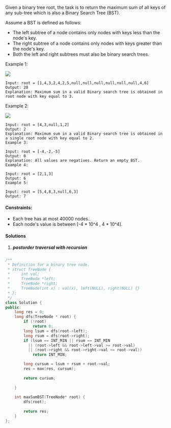 Given a binary tree root, the task is to return the maximum sum of all keys of any sub-tree which is also a Binary Search Tree (BST).

Assume a BST is defined as follows:

- The left subtree of a node contains only nodes with keys less than the node's key.
- The right subtree of a node contains only nodes with keys greater than the node's key.
- Both the left and right subtrees must also be binary search trees.
 




Example 1:

![](https://assets.leetcode.com/uploads/2020/01/30/sample_1_1709.png)

```
Input: root = [1,4,3,2,4,2,5,null,null,null,null,null,null,4,6]
Output: 20
Explanation: Maximum sum in a valid Binary search tree is obtained in root node with key equal to 3.
```

Example 2:

![](https://assets.leetcode.com/uploads/2020/01/30/sample_2_1709.png)
```
Input: root = [4,3,null,1,2]
Output: 2
Explanation: Maximum sum in a valid Binary search tree is obtained in a single root node with key equal to 2.
Example 3:

Input: root = [-4,-2,-5]
Output: 0
Explanation: All values are negatives. Return an empty BST.
Example 4:

Input: root = [2,1,3]
Output: 6
Example 5:

Input: root = [5,4,8,3,null,6,3]
Output: 7
```
 

#### Constraints:

- Each tree has at most 40000 nodes..
- Each node's value is between [-4 * 10^4 , 4 * 10^4].

#### Solutions

1. ##### postorder traversal with recursion


```c++
/**
 * Definition for a binary tree node.
 * struct TreeNode {
 *     int val;
 *     TreeNode *left;
 *     TreeNode *right;
 *     TreeNode(int x) : val(x), left(NULL), right(NULL) {}
 * };
 */
class Solution {
public:
    long res = 0;
    long dfs(TreeNode * root) {
        if (!root)
            return 0;
        long lsum = dfs(root->left);
        long rsum = dfs(root->right);
        if (lsum == INT_MIN || rsum == INT_MIN
          || (root->left && root->left->val >= root->val)
          || (root->right && root->right->val <= root->val))
            return INT_MIN;

        long cursum = lsum + rsum + root->val;
        res = max(res, cursum);
        
        return cursum;
            
    }
    
    int maxSumBST(TreeNode* root) {
        dfs(root);
        
        return res;
    }
};
````
